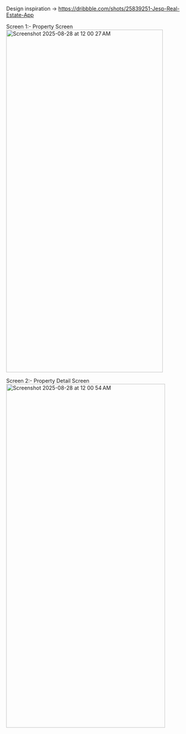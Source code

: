 Design inspiration -> https://dribbble.com/shots/25839251-Jesp-Real-Estate-App

Screen 1:- Property Screen
<img width="420" height="918" alt="Screenshot 2025-08-28 at 12 00 27 AM" src="https://github.com/user-attachments/assets/96170fd6-615b-4af4-9f97-28f591f0ad95" />

Screen 2:- Property Detail Screen
<img width="426" height="921" alt="Screenshot 2025-08-28 at 12 00 54 AM" src="https://github.com/user-attachments/assets/562127fd-4c49-427f-a517-c95b76c311ab" />
